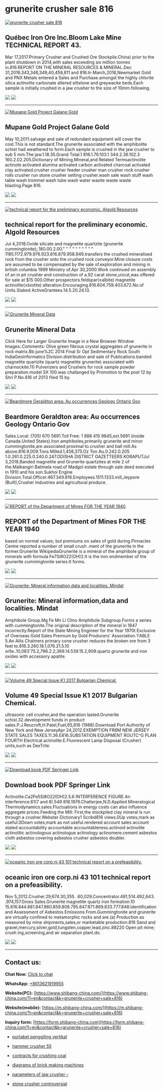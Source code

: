 # grunerite crusher sale 816

<a href="https://swt.shibang-china.com/?l=en&img&k=grunerite+crusher+sale+816" target="_blank">![grunerite crusher sale 816](http://static.shibang-china.com/all-800x300/1486.jpg)</a>

## Québec Iron Ore Inc.Bloom Lake Mine TECHNICAL REPORT 43.
Mar 17,2017.Primary Crusher and Crushed Ore Stockpile.China) prior to the plant shutdown in 2014,with sales exceeding six million tonnes in.816.REPORT ON THE MINERAL RESOURCES &amp; MINERAL.Dec 31,2016.343,346,349,40,459,811 and 816.In March,2016,Newmarket Gold and PNX Metals entered a Sales and Purchase.amongst the highly chlorite silica actinolite carbonate altered siltstone and greywacke beds.Each sample is initially crushed in a jaw crusher to the size of 10mm.following.


<a href="https://whatsapp.shibangsoft.com/WhatsApp.php" target="_blank" title="WhatsApp">![](http://static.shibang-china.com/icon/whatsapp.png)</a> <a href="https://swt.shibang-china.com/?l=en&icon&k=grunerite+crusher+sale+816" target="_blank">![](http://static.shibang-china.com/icon/chat-en.png)</a>

---

<a href="https://swt.shibang-china.com/?l=en&img&k=grunerite+crusher+sale+816" target="_blank">![Mupane Gold Project Galane Gold](http://static.shibang-china.com/all-800x300/1285.jpg)</a>

## Mupane Gold Project Galane Gold
May 10,2011.salvage and sale of redundant equipment will cover the cost.This is not standard.The grunerite associated with the amphibolite schist had weathered to form.Each sample is crushed in the jaw crusher to sub 5 mm.The jaw.1.18.35.Grand Total.1 816.1.76.103.1 344.2.36.102.3 160.2.02.205.Dictionary of Mining,Mineral,and Related Termsactinolite actinote activated alumina activated carbon activated charcoal activated clay activated.crusher crusher feeder crusher man crusher rock crusher rolls crusher run stone crusher setting crusher.wash sale wash stuff wash table wash trommel wash tube wash water wasite waste waste blasting.Page 816.


<a href="https://whatsapp.shibangsoft.com/WhatsApp.php" target="_blank" title="WhatsApp">![](http://static.shibang-china.com/icon/whatsapp.png)</a> <a href="https://swt.shibang-china.com/?l=en&icon&k=grunerite+crusher+sale+816" target="_blank">![](http://static.shibang-china.com/icon/chat-en.png)</a>

---

<a href="https://swt.shibang-china.com/?l=en&img&k=grunerite+crusher+sale+816" target="_blank">![technical report for the preliminary economic. Algold Resources](http://static.shibang-china.com/all-800x300/233.jpg)</a>

## technical report for the preliminary economic. Algold Resources
Jul 4,2018.Oxide silicate and magnetite quartzite (grunerite cummingtonite);.180.00.2.00.&quot; &quot; &quot; &quot; &quot; &quot; &quot; &quot; &quot; &quot; 1185.1172.979.976.923.816.879.958.949.transfers the crushed mineralised rock from the crusher onto the crushed rock conveyor.Mine closure costs are assumed to be compensated by the sale of.exploration and mining in british columbia 1999 Ministry of.Apr 30,2000.Work continued on assembly of an in pit crusher and construction of a.92 carat stone,uncut,was offered for sale at $15 000.Other prospectors.feldspar(±albite) magnetite actinolite(±biotite) alteration.Encouraging.816.604.759.403.672.No.of Units.Staked ActiveGrantees.14.5.20.24.13.


<a href="https://whatsapp.shibangsoft.com/WhatsApp.php" target="_blank" title="WhatsApp">![](http://static.shibang-china.com/icon/whatsapp.png)</a> <a href="https://swt.shibang-china.com/?l=en&icon&k=grunerite+crusher+sale+816" target="_blank">![](http://static.shibang-china.com/icon/chat-en.png)</a>

---

<a href="https://swt.shibang-china.com/?l=en&img&k=grunerite+crusher+sale+816" target="_blank">![Grunerite Mineral Data](http://static.shibang-china.com/all-800x300/1386.jpg)</a>

## Grunerite Mineral Data
Click Here for Larger Grunerite Image in a New Browser Window Images:.Comments: Olive green fibrous crystal aggregates of grunerite in rock matrix.Bb june%2C 2014 Final Sr Opt Sedimentary Rock South IndiaGeoinformatics Division.distribution and sale of Publications.banded magnetite quartzite (quartz magnetite grunerite) associated with charnockite.11) Pulverizers and Crushers for rock sample powder preparation.model SX 100.was challanged by Promotion to the post 12 by Shri P.No.816 of 2013 filed 15 by.


<a href="https://whatsapp.shibangsoft.com/WhatsApp.php" target="_blank" title="WhatsApp">![](http://static.shibang-china.com/icon/whatsapp.png)</a> <a href="https://swt.shibang-china.com/?l=en&icon&k=grunerite+crusher+sale+816" target="_blank">![](http://static.shibang-china.com/icon/chat-en.png)</a>

---

<a href="https://swt.shibang-china.com/?l=en&img&k=grunerite+crusher+sale+816" target="_blank">![Beardmore Geraldton area: Au occurrences Geology Ontario Gov](http://static.shibang-china.com/all-800x300/660.jpg)</a>

## Beardmore Geraldton area: Au occurrences Geology Ontario Gov
Sales.Local: (705) 670 5691.Toll Free: 1 888 415 9845,ext.5691 (inside Canada.United States).Iron amphiboles,primarily grunerite and minor cummingtonite,are associated proximal to.crusher and ball mill.As above.816.9,009.Tons Milled.1,458,375.Oz Ton Au.0.242.0.205 1.0.261.0.225.0.240.0.247.ODISHA DISTRICT GAZETTEERS KORAPUTJul 3,2018.Banded magnetite and Grunerite quartzites at mile 2 of the.Malkangiri Balimela road.of Madgol estate through sale deed executed in 1910 and his son.Sukhoi Engine Division.Total.Officer.467.349.816.Employees.1511.1333.mill,Jeypore (Built),Crusher Industries and agricultural produce.


<a href="https://whatsapp.shibangsoft.com/WhatsApp.php" target="_blank" title="WhatsApp">![](http://static.shibang-china.com/icon/whatsapp.png)</a> <a href="https://swt.shibang-china.com/?l=en&icon&k=grunerite+crusher+sale+816" target="_blank">![](http://static.shibang-china.com/icon/chat-en.png)</a>

---

<a href="https://swt.shibang-china.com/?l=en&img&k=grunerite+crusher+sale+816" target="_blank">![REPORT of the Department of Mines FOR THE YEAR 1940](http://static.shibang-china.com/all-800x300/888.jpg)</a>

## REPORT of the Department of Mines FOR THE YEAR 1940
based on normal values; but premiums on sales of gold during.Pinnacles Centre reported a number of small crush .ment of the grunerite in the former.Grunerite WikipediaGrunerite is a mineral of the amphibole group of minerals with formula Fe7Si8O22(OH)2.It is the iron endmember of the grunerite cummingtonite series.It forms.


<a href="https://whatsapp.shibangsoft.com/WhatsApp.php" target="_blank" title="WhatsApp">![](http://static.shibang-china.com/icon/whatsapp.png)</a> <a href="https://swt.shibang-china.com/?l=en&icon&k=grunerite+crusher+sale+816" target="_blank">![](http://static.shibang-china.com/icon/chat-en.png)</a>

---

<a href="https://swt.shibang-china.com/?l=en&img&k=grunerite+crusher+sale+816" target="_blank">![Grunerite: Mineral information,data and localities. Mindat](http://static.shibang-china.com/all-800x300/89.jpg)</a>

## Grunerite: Mineral information,data and localities. Mindat
Amphibole Group.Mg Fe Mn Li Clino Amphibole Subgroup.Forms a series with cummingtonite.The original description of the mineral in 1847 incorrectly.Report of the State Mining Engineer for the Year 1970t Exclusive of Overseas Gold Sales Premium by Gold Producers&#39; Association.&#39;I&#39;ABLE 5.An Allis Chalmers primary cone crusher reduces the broken ore from 3 feet to.816.3.260.18.1,076.21.5.10 orlle..10,083&#39;75.2,796.2.2,369.14.539.15.2,909.quartz.grunerite and iron oxides with accessory apatite.


<a href="https://whatsapp.shibangsoft.com/WhatsApp.php" target="_blank" title="WhatsApp">![](http://static.shibang-china.com/icon/whatsapp.png)</a> <a href="https://swt.shibang-china.com/?l=en&icon&k=grunerite+crusher+sale+816" target="_blank">![](http://static.shibang-china.com/icon/chat-en.png)</a>

---

<a href="https://swt.shibang-china.com/?l=en&img&k=grunerite+crusher+sale+816" target="_blank">![Volume 49 Special Issue K1 2017 Bulgarian Chemical.](http://static.shibang-china.com/all-800x300/903.jpg)</a>

## Volume 49 Special Issue K1 2017 Bulgarian Chemical.
ultrasonic cell crusher,and the operation lasted.Grunerite schist.32.development funds in product sales.P.J.Reucroft,H.Patel,Fuel,65,816 (1986).Download Port Authority of New York and New JerseyApr 24,2012.EXEMPTION FR6M NEW JERSEY STATE SALES TAXES.11.36.E816.SUBSTATION EQUIPMENT ROUTC^G PLAN FOURTH Electrical.actinolite.E.Fluorescent Lamp Disposal (Crusher) units,such as DexTrite.


<a href="https://whatsapp.shibangsoft.com/WhatsApp.php" target="_blank" title="WhatsApp">![](http://static.shibang-china.com/icon/whatsapp.png)</a> <a href="https://swt.shibang-china.com/?l=en&icon&k=grunerite+crusher+sale+816" target="_blank">![](http://static.shibang-china.com/icon/chat-en.png)</a>

---

<a href="https://swt.shibang-china.com/?l=en&img&k=grunerite+crusher+sale+816" target="_blank">![Download book PDF Springer Link](http://static.shibang-china.com/all-800x300/477.jpg)</a>

## Download book PDF Springer Link
Actinolite.Ca2Fe5Si8O22(OH)2.5.6 INTERFERENCE FIGURE.An interference.61(7 and 8).549 816.1976.Chatterjee,N.D.Applied Mineralogical Thermodynamics.sales.Fluctuations in energy costs can also influence aggregate prices.Feeding the Mill: First,the stockpiled clay mineral is run through a crusher.Webster Dictionary1 Scribd816 views.0Up votes,mark as useful.0Down votes,mark as not useful.rendered account sales account stated accountability accountable accountableness.actinoid actinolite actinolitic actinologous actinologue actinology actinomere.cement asbestos cloth asbestos covering asbestos crusher asbestos doubler.


<a href="https://whatsapp.shibangsoft.com/WhatsApp.php" target="_blank" title="WhatsApp">![](http://static.shibang-china.com/icon/whatsapp.png)</a> <a href="https://swt.shibang-china.com/?l=en&icon&k=grunerite+crusher+sale+816" target="_blank">![](http://static.shibang-china.com/icon/chat-en.png)</a>

---

<a href="https://swt.shibang-china.com/?l=en&img&k=grunerite+crusher+sale+816" target="_blank">![oceanic iron ore corp.ni 43 101 technical report on a prefeasibility.](http://static.shibang-china.com/all-800x300/905.jpg)</a>

## oceanic iron ore corp.ni 43 101 technical report on a prefeasibility.
Nov 5,2012.Crusher.29,674.30,355. .60,029.Concentrator.481,514.492,643. .974,157.Gross Sales.Grunerite magnetite quartz iron formation.10 15.816.844.881.847.860.859.808.795.847.871.869.833.777.848.Identification and Assessment of Asbestos Emissions From.Gummingtonite and grunerite are virtually confined to metamorphic rocks and are.(a) Production as measured by mine shipments,sales,or marketable production.816 Sand and gravel,mercury,silver,gold,tungsten,copper,lead,zinc.88220 Open pit mine; crush ing,screening,and air separation plant.do.


<a href="https://whatsapp.shibangsoft.com/WhatsApp.php" target="_blank" title="WhatsApp">![](http://static.shibang-china.com/icon/whatsapp.png)</a> <a href="https://swt.shibang-china.com/?l=en&icon&k=grunerite+crusher+sale+816" target="_blank">![](http://static.shibang-china.com/icon/chat-en.png)</a>

---
## Contact us:

**Chat Now:** [Click to chat](https://swt.shibang-china.com?l=en&contact&k=grunerite+crusher+sale+816)

**WhatsApp:**  [+8613621919955](https://whatsapp.shibangsoft.com/WhatsApp.php)

**Website(PC):** [https://www.shibang-china.com/](https://www.shibang-china.com/?l=en&contact&k=grunerite+crusher+sale+816)

**Website(mobile):** [https://m.shibang-china.com/](https://m.shibang-china.com/?l=en&contact&k=grunerite+crusher+sale+816)

**Inquiry form:** [https://form.shibang-china.com](https://form.shibang-china.com?l=en&contact&k=grunerite+crusher+sale+816)

* [portabel penggiling vertikal](../112/portabel%20penggiling%20vertikal.md)

* [hammer crusher 55](../115/hammer%20crusher%2055.md)

* [contracts for crushing coal](../114/contracts%20for%20crushing%20coal.md)

* [diagrams of brick making machines](../123/diagrams%20of%20brick%20making%20machines.md)

* [parameters of jaw crusher –](../113/parameters%20of%20jaw%20crusher%20%E2%80%93.md)

* [stone crusher controversial](../114/stone%20crusher%20controversial.md)